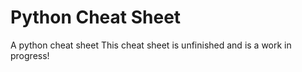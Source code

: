# Python Cheat Sheet
 A python cheat sheet
 This cheat sheet is unfinished and is a work in progress!